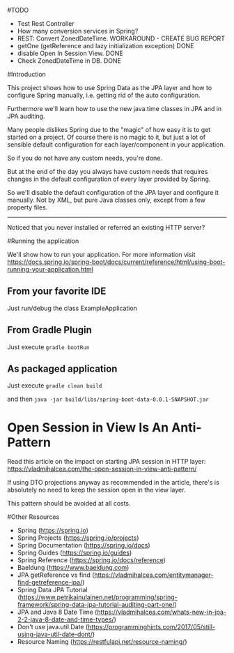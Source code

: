 
#TODO

- Test Rest Controller
- How many conversion services in Spring?
- REST: Convert ZonedDateTime. WORKAROUND - CREATE BUG REPORT
- getOne (getReference and lazy initialization exception) DONE
- disable Open In Session View. DONE
- Check ZonedDateTime in DB. DONE

#Introduction

This project shows how to use Spring Data as the JPA layer and how to configure Spring manually, i.e. getting rid of the auto configuration.

Furthermore we'll learn how to use the new java.time classes in JPA and in JPA auditing.

Many people dislikes Spring due to the "magic" of how easy it is to get started on a project.
Of course there is no magic to it, but just a lot of sensible default configuration for each layer/component in your application.

So if you do not have any custom needs, you're done.

But at the end of the day you always have custom needs that requires changes in the default configuration of every layer provided by Spring.

So we'll disable the default configuration of the JPA layer and configure it manually. Not by XML, but pure Java classes only, except from a few property files.


-----

Noticed that you never installed or referred an existing HTTP server?

#Running the application

We'll show how to run your application.
For more information visit https://docs.spring.io/spring-boot/docs/current/reference/html/using-boot-running-your-application.html

## From your favorite IDE

Just run/debug the class ExampleApplication


## From Gradle Plugin

Just execute `gradle bootRun`

## As packaged application

Just execute `gradle clean build`

and then `java -jar build/libs/spring-boot-data-0.0.1-SNAPSHOT.jar`

# Open Session in View Is An Anti-Pattern

Read this article on the impact on starting JPA session in HTTP layer:
https://vladmihalcea.com/the-open-session-in-view-anti-pattern/

If using DTO projections anyway as recommended in the article, there's is absolutely no need to keep the session open in the view layer.

This pattern should be avoided at all costs.

#Other Resources

- Spring (https://spring.io)
- Spring Projects (https://spring.io/projects)
- Spring Documentation (https://spring.io/docs)
- Spring Guides (https://spring.io/guides)
- Spring Reference (https://spring.io/docs/reference)
- Baeldung (https://www.baeldung.com)
- JPA getReference vs find (https://vladmihalcea.com/entitymanager-find-getreference-jpa/)
- Spring Data JPA Tutorial (https://www.petrikainulainen.net/programming/spring-framework/spring-data-jpa-tutorial-auditing-part-one/)
- JPA and Java 8 Date Time (https://vladmihalcea.com/whats-new-in-jpa-2-2-java-8-date-and-time-types/)
- Don't use java.util.Date (https://programminghints.com/2017/05/still-using-java-util-date-dont/)
- Resource Naming (https://restfulapi.net/resource-naming/)